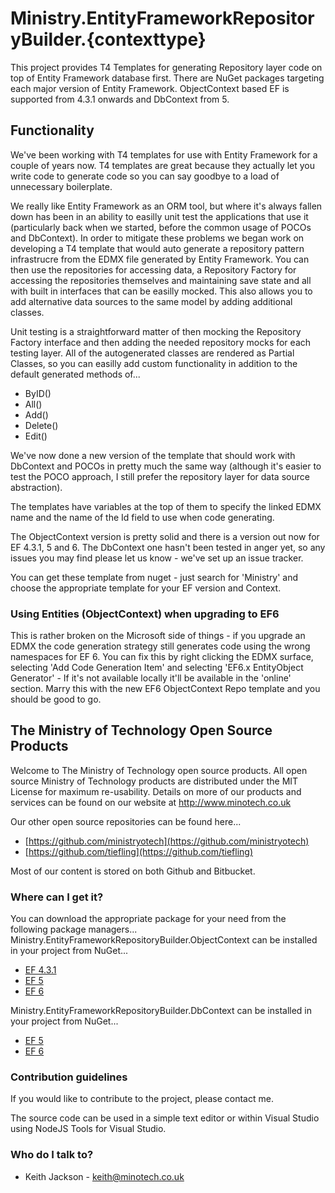 # Ministry.EntityFrameworkRepositoryBuilder.{contexttype} #
This project provides T4 Templates for generating Repository layer code on top of Entity Framework database first. There are NuGet packages targeting each major version of Entity Framework. ObjectContext based EF is supported from 4.3.1 onwards and DbContext from 5.

## Functionality ##
We've been working with T4 templates for use with Entity Framework for a couple of years now. T4 templates are great because they actually let you write code to generate code so you can say goodbye to a load of unnecessary boilerplate.

We really like Entity Framework as an ORM tool, but where it's always fallen down has been in an ability to easilly unit test the applications that use it (particularly back when we started, before the common usage of POCOs and DbContext). In order to mitigate these problems we began work on developing a T4 template that would auto generate a repository pattern infrastrucre from the EDMX file generated by Entity Framework. You can then use the repositories for accessing data, a Repository Factory for accessing the repositories themselves and maintaining save state and all with built in interfaces that can be easilly mocked. This also allows you to add alternative data sources to the same model by adding additional classes. 

Unit testing is a straightforward matter of then mocking the Repository Factory interface and then adding the needed repository mocks for each testing layer. All of the autogenerated classes are rendered as Partial Classes, so you can easilly add custom functionality in addition to the default generated methods of...

* ByID()
* All()
* Add()
* Delete()
* Edit()

We've now done a new version of the template that should work with DbContext and POCOs in pretty much the same way (although it's easier to test the POCO approach, I still prefer the repository layer for data source abstraction).

The templates have variables at the top of them to specify the linked EDMX name and the name of the Id field to use when code generating.

The ObjectContext version is pretty solid and there is a version out now for EF 4.3.1, 5 and 6. The DbContext one hasn't been tested in anger yet, so any issues you may find please let us know - we've set up an issue tracker.

You can get these template from nuget - just search for 'Ministry' and choose the appropriate template for your EF version and Context.

### Using Entities (ObjectContext) when upgrading to EF6 ###
This is rather broken on the Microsoft side of things - if you upgrade an EDMX the code generation strategy still generates code using the wrong namespaces for EF 6. You can fix this by right clicking the EDMX surface, selecting 'Add Code Generation Item' and selecting 'EF6.x EntityObject Generator' - If it's not available locally it'll be available in the 'online' section. Marry this with the new EF6 ObjectContext Repo template and you should be good to go.

## The Ministry of Technology Open Source Products ##
Welcome to The Ministry of Technology open source products. All open source Ministry of Technology products are distributed under the MIT License for maximum re-usability. Details on more of our products and services can be found on our website at http://www.minotech.co.uk

Our other open source repositories can be found here...

* [https://github.com/ministryotech](https://github.com/ministryotech)
* [https://github.com/tiefling](https://github.com/tiefling)

Most of our content is stored on both Github and Bitbucket.

### Where can I get it? ###
You can download the appropriate package for your need from the following package managers...
Ministry.EntityFrameworkRepositoryBuilder.ObjectContext can be installed in your project from NuGet...

* [EF 4.3.1](https://www.nuget.org/packages/Ministry.EntityFrameworkRepositoryBuilder.ObjectContext.Ef4/)
* [EF 5](https://www.nuget.org/packages/Ministry.EntityFrameworkRepositoryBuilder.ObjectContext.Ef5/)
* [EF 6](https://www.nuget.org/packages/Ministry.EntityFrameworkRepositoryBuilder.ObjectContext.Ef6/)

Ministry.EntityFrameworkRepositoryBuilder.DbContext can be installed in your project from NuGet...

* [EF 5](https://www.nuget.org/packages/Ministry.EntityFrameworkRepositoryBuilder.DbContext.Ef5/)
* [EF 6](https://www.nuget.org/packages/Ministry.EntityFrameworkRepositoryBuilder.DbContext.Ef6/)

### Contribution guidelines ###
If you would like to contribute to the project, please contact me.

The source code can be used in a simple text editor or within Visual Studio using NodeJS Tools for Visual Studio.

### Who do I talk to? ###
* Keith Jackson - keith@minotech.co.uk
